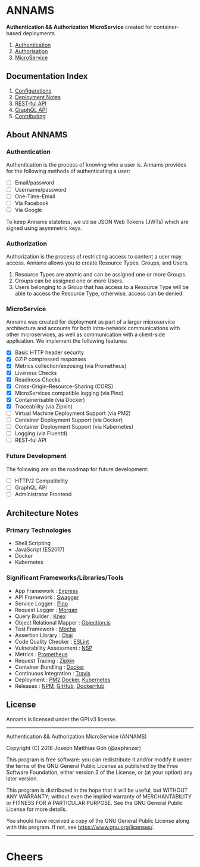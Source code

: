 # ANNAMS
**Authentication && Authorization MicroService** created for container-based deployments.

1. [Authentication](#authentication)
2. [Authorisation](#authorization)
3. [MicroService](#microservice)

## Documentation Index

1. [Configurations](./docs/configuration.md)
2. [Deployment Notes](./docs/deployment.md)
3. [REST-ful API](./docs/api-restful.md)
4. [GraphQL API](./docs/api-graphql.md)
5. [Contributing](./docs/contributing.md)

## About ANNAMS
### Authentication
Authentication is the process of knowing who a user is. Annams provides for the following methods of authenticating a user:

- [ ] Email/password
- [ ] Username/password
- [ ] One-Time-Email
- [ ] Via Facebook
- [ ] Via Google

To keep Annams stateless, we utilise JSON Web Tokens (JWTs) which are signed using asymmetric keys.

### Authorization
Authorization is the process of restricting access to content a user may access. Annams allows you to create Resource Types, Groups, and Users.

1. Resource Types are atomic and can be assigned one or more Groups.
2. Groups can be assigned one or more Users.
3. Users belonging to a Group that has access to a Resource Type will be able to access the Resource Type, otherwise, access can be denied.

### MicroService
Annams was created for deployment as part of a larger microservice architecture and accounts for both intra-network communications with other microservices, as well as communication with a client-side application. We implement the following features:

- [x] Basic HTTP header security
- [x] GZIP compressed responses
- [x] Metrics collection/exposing (via Prometheus)
- [x] Liveness Checks
- [x] Readiness Checks
- [x] Cross-Origin-Resource-Sharing (CORS)
- [x] MicroServices compatible logging (via Pino)
- [x] Containerisable (via Docker)
- [x] Traceability (via Zipkin)
- [ ] Virtual Machine Deployment Support (via PM2)
- [ ] Container Deployment Support (via Docker)
- [ ] Container Deployment Support (via Kubernetes)
- [ ] Logging (via Fluentd)
- [ ] REST-ful API

### Future Development
The following are on the roadmap for future development:

- [ ] HTTP/2 Compatibility
- [ ] GraphQL API
- [ ] Administrator Frontend

## Architecture Notes
### Primary Technologies
- Shell Scripting
- JavaScript (ES2017)
- Docker
- Kubernetes

### Significant Frameworks/Libraries/Tools
- App Framework : [Express](https://github.com/expressjs/express)
- API Framework : [Swagger](https://swagger.io/)
- Service Logger : [Pino](https://github.com/pinojs/pino)
- Request Logger : [Morgan](https://github.com/expressjs/morgan)
- Query Builder : [Knex](http://knexjs.org/)
- Object Relational Mapper : [Objection.js](https://github.com/Vincit/objection.js/)
- Test Framework : [Mocha](https://mochajs.org/)
- Assertion Library : [Chai](http://chaijs.com/)
- Code Quality Checker : [ESLint](https://eslint.org/)
- Vulnerability Assessment : [NSP](https://github.com/nodesecurity/nsp)
- Metrics : [Prometheus](https://prometheus.io/)
- Request Tracing : [Zipkin](https://zipkin.io/)
- Container Bundling : [Docker](https://www.docker.com/)
- Continuous Integration : [Travis](https://travis-ci.org/)
- Deployment : [PM2](https://github.com/Unitech/pm2) [Docker](https://www.docker.com/), [Kubernetes](https://kubernetes.io/)
- Releases : [NPM](https://www.npmjs.com/), [GitHub](https://github.com), [DockerHub](https://hub.docker.com)

## License

Annams is licensed under the GPLv3 license.

- - -

Authentication && Authorization MicroService (ANNAMS)

Copyright (C) 2018 Joseph Matthias Goh (@zephinzer)

This program is free software: you can redistribute it and/or modify
it under the terms of the GNU General Public License as published by
the Free Software Foundation, either version 3 of the License, or
(at your option) any later version.

This program is distributed in the hope that it will be useful,
but WITHOUT ANY WARRANTY; without even the implied warranty of
MERCHANTABILITY or FITNESS FOR A PARTICULAR PURPOSE.  See the
GNU General Public License for more details.

You should have received a copy of the GNU General Public License
along with this program.  If not, see <https://www.gnu.org/licenses/>.

- - -

# Cheers